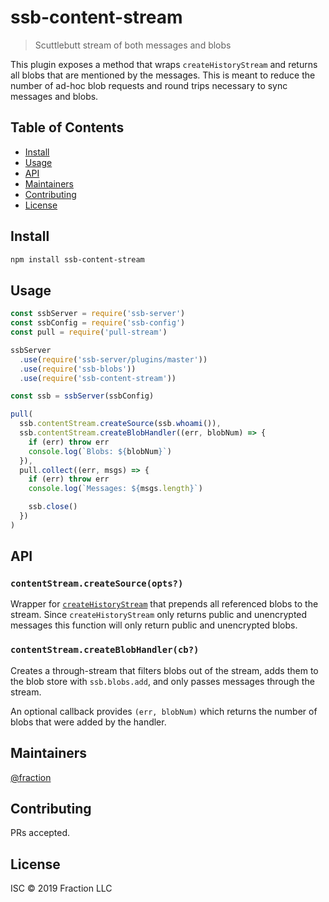 # ssb-content-stream

> Scuttlebutt stream of both messages and blobs

This plugin exposes a method that wraps `createHistoryStream` and returns all
blobs that are mentioned by the messages. This is meant to reduce the number
of ad-hoc blob requests and round trips necessary to sync messages and blobs.

## Table of Contents

- [Install](#install)
- [Usage](#usage)
- [API](#api)
- [Maintainers](#maintainers)
- [Contributing](#contributing)
- [License](#license)

## Install

```sh
npm install ssb-content-stream
```

## Usage

```js
const ssbServer = require('ssb-server')
const ssbConfig = require('ssb-config')
const pull = require('pull-stream')

ssbServer
  .use(require('ssb-server/plugins/master'))
  .use(require('ssb-blobs'))
  .use(require('ssb-content-stream'))

const ssb = ssbServer(ssbConfig)

pull(
  ssb.contentStream.createSource(ssb.whoami()),
  ssb.contentStream.createBlobHandler((err, blobNum) => {
    if (err) throw err
    console.log(`Blobs: ${blobNum}`)
  }),
  pull.collect((err, msgs) => {
    if (err) throw err
    console.log(`Messages: ${msgs.length}`)

    ssb.close()
  })
)
```

## API


### `contentStream.createSource(opts?)`

Wrapper for [`createHistoryStream`][0] that prepends all referenced blobs to the
stream. Since `createHistoryStream` only returns public and unencrypted messages
this function will only return public and unencrypted blobs.

### `contentStream.createBlobHandler(cb?)`

Creates a through-stream that filters blobs out of the stream, adds them to the
blob store with `ssb.blobs.add`, and only passes messages through the stream.

An optional callback provides `(err, blobNum)` which returns the number of blobs
that were added by the handler.

## Maintainers

[@fraction](https://github.com/fraction)

## Contributing

PRs accepted.

## License

ISC © 2019 Fraction LLC

[0]: https://github.com/ssbc/ssb-db#ssbdbcreatehistorystream-id-feedid-seq-int-live-bool-limit-int-keys-bool-values-bool---pullsource
